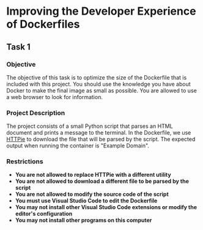 # Improving the Developer Experience of Dockerfiles

## Task 1

### Objective

The objective of this task is to optimize the size of the Dockerfile that is included with this project. You should use the knowledge you have about Docker to make the final image as small as possible. You are allowed to use a web browser to look for information.

### Project Description

The project consists of a small Python script that parses an HTML document and prints a message to the terminal. In the Dockerfile, we use [HTTPie](https://httpie.io/) to download the file that will be parsed by the script. The expected output when running the container is "Example Domain".

### Restrictions

- **You are not allowed to replace HTTPie with a different utility**
- **You are not allowed to download a different file to be parsed by the script**
- **You are not allowed to modify the source code of the script**
- **You must use Visual Studio Code to edit the Dockerfile**
- **You may not install other Visual Studio Code extensions or modify the editor's configuration**
- **You may not install other programs on this computer**
